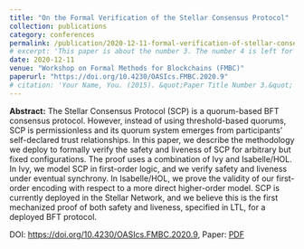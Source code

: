 ```yaml
---
title: "On the Formal Verification of the Stellar Consensus Protocol"
collection: publications
category: conferences
permalink: /publication/2020-12-11-formal-verification-of-stellar-consensus-protocol
# excerpt: 'This paper is about the number 3. The number 4 is left for future work.'
date: 2020-12-11
venue: "Workshop on Formal Methods for Blockchains (FMBC)"
paperurl: "https://doi.org/10.4230/OASIcs.FMBC.2020.9"
# citation: 'Your Name, You. (2015). &quot;Paper Title Number 3.&quot; <i>Journal 1</i>. 1(3).'
---
```


**Abstract:** The Stellar Consensus Protocol (SCP) is a quorum-based BFT consensus protocol. However, instead of using threshold-based quorums, SCP is permissionless and its quorum system emerges from participants’ self-declared trust relationships. In this paper, we describe the methodology we deploy to formally verify the safety and liveness of SCP for arbitrary but fixed configurations. The proof uses a combination of Ivy and Isabelle/HOL. In Ivy, we model SCP in first-order logic, and we verify safety and liveness under eventual synchrony. In Isabelle/HOL, we prove the validity of our first-order encoding with respect to a more direct higher-order model. SCP is currently deployed in the Stellar Network, and we believe this is the first mechanized proof of both safety and liveness, specified in LTL, for a deployed BFT protocol.

DOI: <https://doi.org/10.4230/OASIcs.FMBC.2020.9>, Paper: [PDF](http://mikedodds.github.io/files/publications/2020-12-11-formal-verification-of-stellar-consensus-protocol.pdf)